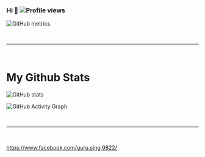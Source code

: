### Hi 👋  ![Profile views](https://gpvc.arturio.dev/iamfutureflash)
![GitHub metrics](https://metrics.lecoq.io/iamfutureflash)  

<!--
**iamfutureflash/iamfutureflash** is a ✨ _special_ ✨ repository because its `README.md` (this file) appears on your GitHub profile.

Here are some ideas to get you started:

- 🔭 I’m currently working on ...
- 🌱 I’m currently learning ...
- 👯 I’m looking to collaborate on ...
- 🤔 I’m looking for help with ...
- 💬 Ask me about ...
- 📫 How to reach me: ...
- 😄 Pronouns: ...
- ⚡ Fun fact: ...
-->
<br><hr><br>
<h1>My Github Stats</h1>

![GitHub stats](https://github-readme-stats.vercel.app/api?username=iamfutureflash&show_icons=true)  

![GitHub Activity Graph](https://activity-graph.herokuapp.com/graph?username=iamfutureflash)   

<br><hr><br>
<!-- [website]: https://holistic-developer.com/ -->
<!-- [youtube]: https://www.youtube.com/channel/UCD6bHzIZCJJcJD6QHGUIyrw -->
[instagram]: https://www.instagram.com/iamfutureflash/
[twitter]: https://twitter.com/i_amfutureflash
<!-- [facebook]: https://www.facebook.com/guru.sing.9822/ -->
[linkedin]: https://www.linkedin.com/in/puneet-vaishnav-676201193/
[portfolio]: https://github.com/iamfutureflash/iamfutureflash


https://www.facebook.com/guru.sing.9822/
